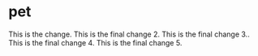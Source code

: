 # pet

This is the change.
This is the final change 2.
This is the final change 3..
This is the final change 4.
This is the final change 5.
